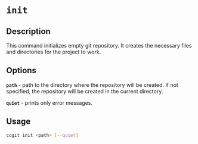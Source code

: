 # `init`

## Description

This command initializes empty git repository. It creates the necessary files and directories for the project to work.

## Options

**`path`** - path to the directory where the repository will be created. If not specified, the repository will be created in the current directory.

**`quiet`** - prints only error messages.

## Usage

```bash
ccgit init <path> [--quiet]
```

